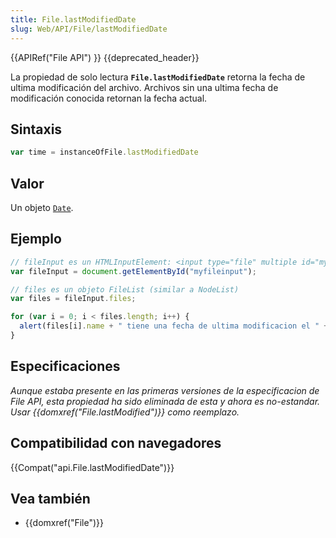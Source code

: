 ```yaml
---
title: File.lastModifiedDate
slug: Web/API/File/lastModifiedDate
---
```


{{APIRef("File API") }} {{deprecated_header}}

La propiedad de solo lectura **`File.lastModifiedDate`** retorna la fecha de ultima modificación del archivo. Archivos sin una ultima fecha de modificación conocida retornan la fecha actual.

## Sintaxis

```js
var time = instanceOfFile.lastModifiedDate
```

## Valor

Un objeto [`Date`](/en-US/docs/Web/JavaScript/Reference/Global_Objects/Date).

## Ejemplo

```js
// fileInput es un HTMLInputElement: <input type="file" multiple id="myfileinput">
var fileInput = document.getElementById("myfileinput");

// files es un objeto FileList (similar a NodeList)
var files = fileInput.files;

for (var i = 0; i < files.length; i++) {
  alert(files[i].name + " tiene una fecha de ultima modificacion el " + files[i].lastModifiedDate);
}
```

## Especificaciones

_Aunque estaba presente en las primeras versiones de la especificacion de File API, esta propiedad ha sido eliminada de esta y ahora es no-estandar. Usar {{domxref("File.lastModified")}} como reemplazo._

## Compatibilidad con navegadores

{{Compat("api.File.lastModifiedDate")}}

## Vea también

- {{domxref("File")}}
